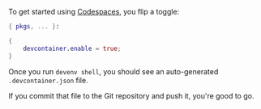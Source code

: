 To get started using [Codespaces](https://github.com/features/codespaces),
you flip a toggle:


```nix title="devenv.nix"
{ pkgs, ... }:

{
    devcontainer.enable = true;
}
```

Once you run ``devenv shell``, you should see an auto-generated `.devcontainer.json` file.


If you commit that file to the Git repository and push it, you're good to go.
